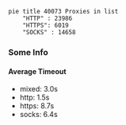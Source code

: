 
```mermaid
pie title 40073 Proxies in list
    "HTTP" : 23986
    "HTTPS": 6019
    "SOCKS" : 14658
```

### Some Info
#### Average Timeout

- mixed: 3.0s
- http: 1.5s
- https: 8.7s
- socks: 6.4s